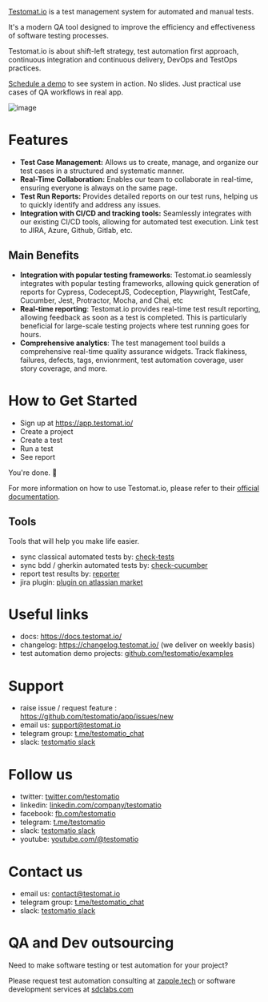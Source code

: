 [Testomat.io](https://testomat.io) is a test management system for automated and manual tests.

It's a modern QA tool designed to improve the efficiency and effectiveness of software testing processes.

Testomat.io is about shift-left strategy, test automation first approach, continuous integration and continuous delivery, DevOps and TestOps practices. 

[Schedule a demo](https://calendly.com/testomatio/demo) to see system in action. No slides. Just practical use cases of QA workflows in real app.

![image](https://github.com/testomatio/app/assets/325722/6892109e-77c8-497a-9ebc-41b4b89da7bd)


# Features

- **Test Case Management:** Allows us to create, manage, and organize our test cases in a structured and systematic manner.
- **Real-Time Collaboration:** Enables our team to collaborate in real-time, ensuring everyone is always on the same page.
- **Test Run Reports:** Provides detailed reports on our test runs, helping us to quickly identify and address any issues.
- **Integration with CI/CD and tracking tools:** Seamlessly integrates with our existing CI/CD tools, allowing for automated test execution. Link test to JIRA, Azure, Github, Gitlab, etc.

## Main Benefits
- **Integration with popular testing frameworks**: Testomat.io seamlessly integrates with popular testing frameworks, allowing quick generation of reports for Cypress, CodeceptJS, Codeception, Playwright, TestCafe, Cucumber, Jest, Protractor, Mocha, and Chai, etc
- **Real-time reporting**: Testomat.io provides real-time test result reporting, allowing feedback as soon as a test is completed. This is particularly beneficial for large-scale testing projects where test running goes for hours.
- **Comprehensive analytics**: The test management tool builds a comprehensive real-time quality assurance widgets. Track flakiness, failures, defects, tags, envionrment, test automation coverage, user story coverage, and more.


# How to Get Started

- Sign up at https://app.testomat.io/
- Create a project
- Create a test
- Run a test
- See report

You're done. 🎉

For more information on how to use Testomat.io, please refer to their [official documentation](https://docs.testomat.io/).

## Tools

Tools that will help you make life easier.

- sync classical automated tests by: [check-tests](https://github.com/testomatio/check-tests)
- sync bdd / gherkin automated tests by: [check-cucumber](https://github.com/testomatio/check-tests)
- report test results by: [reporter](https://github.com/testomatio/reporter)
- jira plugin: [plugin on atlassian market](https://marketplace.atlassian.com/apps/1224120/testomatio)


# Useful links

- docs: https://docs.testomat.io/
- changelog: https://changelog.testomat.io/ (we deliver on weekly basis)
- test automation demo projects: [github.com/testomatio/examples](https://github.com/testomatio/examples)

# Support

- raise issue / request feature : https://github.com/testomatio/app/issues/new
- email us: support@testomat.io
- telegram group: [t.me/testomatio_chat](https://t.me/testomatio_chat)
- slack: [testomatio slack](https://join.slack.com/t/testomatio/shared_invite/zt-1ac24wnao-EICi76nXmHbW3GQH4d22uA)

# Follow us

- twitter: [twitter.com/testomatio](https://twitter.com/testomatio)
- linkedin: [linkedin.com/company/testomatio](https://www.linkedin.com/company/testomatio/)
- facebook: [fb.com/testomatio](https://fb.com/testomatio) 
- telegram: [t.me/testomatio](https://t.me/testomatio)
- slack: [testomatio slack](https://join.slack.com/t/testomatio/shared_invite/zt-1ac24wnao-EICi76nXmHbW3GQH4d22uA)
- youtube: [youtube.com/@testomatio](https://www.youtube.com/@testomatio)
  
# Contact us

- email us: contact@testomat.io
- telegram group: [t.me/testomatio_chat](https://t.me/testomatio_chat)
- slack: [testomatio slack](https://join.slack.com/t/testomatio/shared_invite/zt-1ac24wnao-EICi76nXmHbW3GQH4d22uA)

# QA and Dev outsourcing

Need to make software testing or test automation for your project? 

Please request test automation consulting at [zapple.tech](https://zapple.tech) or software development services at [sdclabs.com](https://sdclabs.com)
